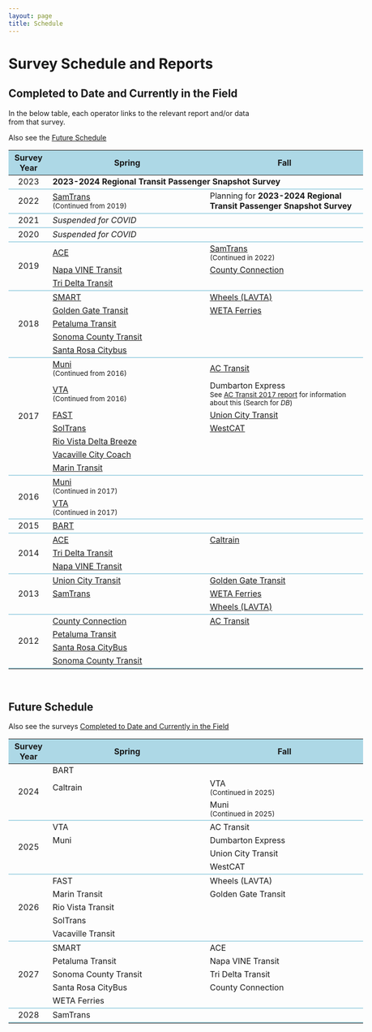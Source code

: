 ```yaml
---
layout: page
title: Schedule
---
```


# Survey Schedule and Reports

## Completed to Date and Currently in the Field

<p>In the below table, each operator links to the relevant report and/or data from that survey.</p>

<p>Also see the <a href="#future-schedule">Future Schedule</a></p>

<table style="table-layout:fixed; width:700px">
 <thead><tr class="header" style="background-color:lightblue;">
   <th style="width:10%">Survey Year</th>
   <th style="width:40%">Spring</th>
   <th style="width:40%">Fall</th>
 </tr></thead>
 <tbody>
  <tr>
    <td style="text-align:center; vertical-align:middle;">2023</td>
    <td colspan="2"><strong>2023-2024 Regional Transit Passenger Snapshot Survey</strong></td>
  </tr>
  <tr><td colspan="3" style="height=0px; background-color:lightblue; padding:1px"></td></tr>
  <tr>
    <td style="text-align:center; vertical-align:middle;">2022</td>
    <td><a href="https://mtcdrive.box.com/v/transit-survey-samtrans-2022">SamTrans</a><br /><small>(Continued from 2019)</small></td>
    <td>Planning for <strong>2023-2024 Regional Transit Passenger Snapshot Survey</strong></td>
  </tr>
  <tr><td colspan="3" style="height=0px; background-color:lightblue; padding:1px"></td></tr>
  <tr>
    <td style="text-align:center; vertical-align:middle">2021</td>
    <td colspan="2"><em>Suspended for COVID</em></td>
  </tr>
  <tr><td colspan="3" style="height=0px; background-color:lightblue; padding:1px"></td></tr>
  <tr>
    <td style="text-align:center; vertical-align:middle">2020</td>
    <td colspan="2"><em>Suspended for COVID</em></td>
  </tr>
  <tr><td colspan="3" style="height=0px; background-color:lightblue; padding:1px"></td></tr>
  <tr>
    <td rowspan="3" style="text-align:center; vertical-align:middle">2019</td>
    <td><a href="https://mtcdrive.box.com/v/transit-survey-ace-2019">ACE</a></td>
    <td><a href="https://mtcdrive.box.com/v/transit-survey-samtrans-2022">SamTrans</a><br /><small>(Continued in 2022)</small></td>
  </tr>
  <tr>
    <td><a href="https://mtcdrive.box.com/v/transit-survey-napa-vine-2019">Napa VINE Transit</a></td>
    <td><a href="https://mtcdrive.box.com/v/transit-survey-countyconn-2019">County Connection</a></td>
  </tr>
  <tr>
    <td><a href="https://mtcdrive.box.com/v/transit-survey-tri-delta-2019">Tri Delta Transit</a></td>
    <td></td>
  </tr>
  <tr><td colspan="3" style="height=0px; background-color:lightblue; padding:1px"></td></tr>
  <tr>
    <td rowspan="5" style="text-align:center; vertical-align:middle">2018</td>
    <td><a href="https://mtcdrive.box.com/v/transit-survey-smart-2018">SMART</a></td>
    <td><a href="https://mtcdrive.box.com/v/transit-survey-lavta-2018">Wheels (LAVTA)</a></td>
  </tr>
  <tr>
    <td><a href="https://mtcdrive.box.com/v/transit-survey-ggt-2018">Golden Gate Transit</a></td>
    <td><a href="https://mtcdrive.box.com/v/transit-survey-weta-2018">WETA Ferries</a></td>
  </tr>
  <tr>
    <td><a href="https://mtcdrive.box.com/v/transit-survey-petaluma-2018">Petaluma Transit</a></td>
    <td></td>
  </tr>
  <tr>
    <td><a href="https://mtcdrive.box.com/v/transit-survey-sonoma-2018">Sonoma County Transit</a></td>
    <td></td>
  </tr>
  <tr>
    <td><a href="https://mtcdrive.box.com/v/transit-survey-santa-rosa-2018">Santa Rosa Citybus</a></td>
    <td></td>
  </tr>
  <tr><td colspan="3" style="height=0px; background-color:lightblue; padding:1px"></td></tr>
  <tr>
    <td rowspan="7" style="text-align:center; vertical-align:middle">2017</td>
    <td><a href="https://mtcdrive.box.com/v/transit-survey-muni-2017">Muni</a><br /><small>(Continued from 2016)</small></td>
    <td><a href="https://mtcdrive.box.com/v/transit-survey-actransit-2017">AC Transit</a></td>
  </tr>
  <tr>
    <td><a href="https://mtcdrive.box.com/v/transit-survey-vta-2017">VTA</a><br /><small>(Continued from 2016)</small></td>
    <td>Dumbarton Express<br /><small>See <a href="https://mtcdrive.box.com/v/transit-survey-actransit-2017">AC Transit 2017 report</a> for information about this (Search for <em>DB</em>)</small></td>
  </tr>
  <tr>
    <td><a href="https://mtcdrive.box.com/v/transit-survey-fast-2017">FAST</a></td>
    <td><a href="https://mtcdrive.box.com/v/transit-survey-union-city-2017">Union City Transit</a></td>
  </tr>
  <tr>
    <td><a href="https://mtcdrive.box.com/v/transit-survey-soltrans-2017">SolTrans</a></td>
    <td><a href="https://mtcdrive.box.com/v/transit-survey-westcat-2017">WestCAT</a></td>
  </tr>
  <tr>
    <td><a href="https://mtcdrive.box.com/v/transit-survey-breeze-2017">Rio Vista Delta Breeze</a></td>
    <td></td>
  </tr>
  <tr>
    <td><a href="https://mtcdrive.box.com/v/transit-survey-city-coach-2017">Vacaville City Coach</a></td>
    <td></td>
  </tr>
  <tr>
    <td><a href="https://mtcdrive.box.com/v/transit-survey-marin-2017">Marin Transit</a></td>
    <td></td>
  </tr>
  <tr><td colspan="3" style="height=0px; background-color:lightblue; padding:1px"></td></tr>
  <tr>
    <td rowspan="2" style="text-align:center; vertical-align:middle">2016</td>
    <td colspan="2"><a href="https://mtcdrive.box.com/v/transit-survey-muni-2017">Muni</a><br /><small>(Continued in 2017)</small></td>
  </tr>
  <tr>
    <td colspan="2"><a href="https://mtcdrive.box.com/v/transit-survey-vta-2017">VTA</a><br /><small>(Continued in 2017)</small></td>
  </tr>
  <tr><td colspan="3" style="height=0px; background-color:lightblue; padding:1px"></td></tr>
  <tr>
    <td style="text-align:center; vertical-align:middle">2015</td>
    <td><a href="https://www.bart.gov/about/reports/profile">BART</a></td>
    <td></td>
  </tr>
  <tr><td colspan="3" style="height=0px; background-color:lightblue; padding:1px"></td></tr>
  <tr>
    <td rowspan="3" style="text-align:center; vertical-align:middle">2014</td>
    <td><a href="https://mtcdrive.box.com/v/transit-survey-ACE-2014">ACE</a></td>
    <td><a href="https://mtcdrive.box.com/v/transit-survey-caltrain-2014">Caltrain</a></td>
  </tr>
  <tr>
    <td><a href="https://mtcdrive.box.com/v/transit-survey-tri-delta-2014">Tri Delta Transit</a></td>
    <td></td>
  </tr>
  <tr>
    <td><a href="https://mtcdrive.box.com/v/transit-survey-napa-vine-2014">Napa VINE Transit</a></td>
    <td></td>
  </tr>
  <tr><td colspan="3" style="height=0px; background-color:lightblue; padding:1px"></td></tr>
  <tr>
    <td rowspan="3" style="text-align:center; vertical-align:middle">2013</td>
    <td><a href="https://mtcdrive.box.com/v/transit-survey-union-city-2013">Union City Transit</a></td>
    <td><a href="https://mtcdrive.box.com/v/transit-survey-ggt-2013">Golden Gate Transit</a></td>
  </tr>
  <tr>
    <td><a href="https://mtcdrive.box.com/v/transit-survey-samtrans-2013">SamTrans</a></td>
    <td><a href="https://mtcdrive.box.com/v/transit-survey-weta-2013">WETA Ferries</a></td>
  </tr>
  <tr>
    <td></td>
    <td><a href="https://mtcdrive.box.com/v/transit-survey-lavta-2013">Wheels (LAVTA)</a></td>
  </tr>
  <tr><td colspan="3" style="height=0px; background-color:lightblue; padding:1px"></td></tr>
  <tr>
    <td rowspan="4" style="text-align:center; vertical-align:middle">2012</td>
    <td><a href="https://mtcdrive.box.com/v/transit-survey-countyconn-2012">County Connection</a></td>
    <td><a href="https://mtcdrive.box.com/v/transit-survey-actransit-2012">AC Transit</a></td>
  </tr>
  <tr>
    <td><a href="https://mtcdrive.box.com/v/transit-survey-petaluma-2012">Petaluma Transit</a></td>
    <td></td>
  </tr>
  <tr>
    <td><a href="https://mtcdrive.box.com/v/transit-survey-santa-rosa-2012">Santa Rosa CityBus</a></td>
    <td></td>
  </tr>
  <tr>
    <td><a href="https://mtcdrive.box.com/v/transit-survey-sonoma-2012">Sonoma County Transit</a></td>
    <td></td>
  </tr>
  <tr><td colspan="3" style="height=0px; background-color:lightblue; padding:1px"></td></tr>
 </tbody>
</table>

<br/>


## Future Schedule

Also see the surveys [Completed to Date and Currently in the Field](#completed-to-date-and-currently-in-the-field)

<table style="table-layout:fixed; width:700px">
 <thead><tr class="header" style="background-color:lightblue;">
   <th style="width:10%">Survey Year</th>
   <th style="width:40%">Spring</th>
   <th style="width:40%">Fall</th>
 </tr></thead>
 <tbody>
  <tr>
    <td rowspan="3" style="text-align:center; vertical-align:middle;">2024</td>
    <td colspan="2">BART</td>
  </tr>
  <tr>
    <td>Caltrain</td>
    <td>VTA<br /><small>(Continued in 2025)</small></td>
  </tr>
  <tr>
    <td></td>
    <td>Muni<br /><small>(Continued in 2025)</small></td>
  </tr>
  <tr><td colspan="3" style="height=0px; background-color:lightblue; padding:1px"></td></tr>
  <tr>
    <td rowspan="4" style="text-align:center; vertical-align:middle;">2025</td>
    <td>VTA</td>
    <td>AC Transit</td>
  </tr>
  <tr>
    <td>Muni<br /></td>
    <td>Dumbarton Express</td>
  </tr>
  <tr>
    <td></td>
    <td>Union City Transit</td>
  </tr>
  <tr>
    <td></td>
    <td>WestCAT</td>
  </tr>
  <tr><td colspan="3" style="height=0px; background-color:lightblue; padding:1px"></td></tr>
  <tr>
    <td rowspan="5" style="text-align:center; vertical-align:middle;">2026</td>
    <td>FAST</td>
    <td>Wheels (LAVTA)</td>
  </tr>
  <tr>
    <td>Marin Transit</td>
    <td>Golden Gate Transit</td>
  </tr>
  <tr>
    <td>Rio Vista Transit</td>
    <td></td>
  </tr>
  <tr>
    <td>SolTrans</td>
    <td></td>
  </tr>
  <tr>
    <td>Vacaville Transit</td>
    <td></td>
  </tr>
  <tr><td colspan="3" style="height=0px; background-color:lightblue; padding:1px"></td></tr>
  <tr>
    <td rowspan="5" style="text-align:center; vertical-align:middle;">2027</td>
    <td>SMART</td>
    <td>ACE</td>
  </tr>
  <tr>
    <td>Petaluma Transit</td>
    <td>Napa VINE Transit</td>
  </tr>
  <tr>
    <td>Sonoma County Transit</td>
    <td>Tri Delta Transit</td>
  </tr>
  <tr>
    <td>Santa Rosa CityBus</td>
    <td>County Connection</td>
  </tr>
  <tr>
    <td>WETA Ferries</td>
    <td></td>
  </tr>
  <tr><td colspan="3" style="height=0px; background-color:lightblue; padding:1px"></td></tr>
  <tr>
    <td rowspan="1" style="text-align:center; vertical-align:middle;">2028</td>
    <td>SamTrans</td>
    <td></td>
  </tr>
  <tr><td colspan="3" style="height=0px; background-color:lightblue; padding:1px"></td></tr>
 </tbody>
</table>
